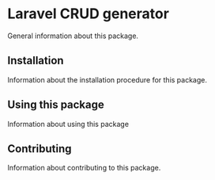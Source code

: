 # Laravel CRUD generator

General information about this package.

## Installation

Information about the installation procedure for this package.

## Using this package

Information about using this package

## Contributing

Information about contributing to this package.